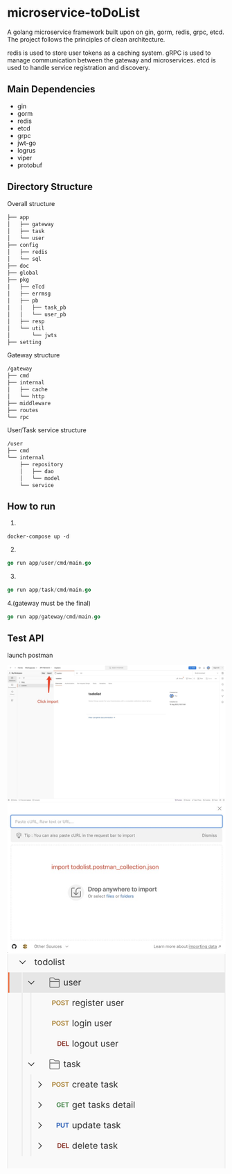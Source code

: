 # microservice-toDoList

A golang microservice framework built upon on gin, gorm, redis, grpc, etcd. The project follows the principles of clean architecture.

redis is used to store user tokens as a caching system. gRPC is used to manage communication between the gateway and microservices. etcd is used to handle service registration and discovery.

## Main Dependencies
- gin
- gorm
- redis
- etcd
- grpc
- jwt-go
- logrus
- viper
- protobuf
## Directory Structure
Overall structure
```
├── app
│   ├── gateway
│   ├── task
│   └── user
├── config
│   ├── redis
│   └── sql
├── doc
├── global
├── pkg
│   ├── eTcd
│   ├── errmsg
│   ├── pb
│   │   ├── task_pb
│   │   └── user_pb
│   ├── resp
│   └── util
│       └── jwts
├── setting
```
Gateway structure
```
/gateway
├── cmd
├── internal
│   ├── cache
│   └── http
├── middleware
├── routes
└── rpc
```
User/Task service structure
```
/user
├── cmd
└── internal
    ├── repository
    │   ├── dao
    │   └── model
    └── service
```
## How to run
1.
```shell
docker-compose up -d
```
2.
```go
go run app/user/cmd/main.go
```
3.
```go
go run app/task/cmd/main.go
```
4.(gateway must be the final)
```go
go run app/gateway/cmd/main.go
```
## Test API
launch postman

![postman](doc/1.jpg)
![postman](doc/2.jpg)
![postman](doc/3.jpg)
